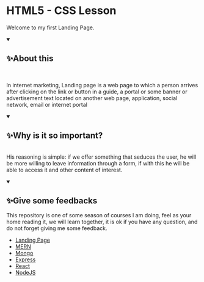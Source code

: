 # HTML5 - CSS Lesson
Welcome to my first Landing Page.

<details open="">
  <summary><h2>✨About this</h2></summary>
  <br>
<p dir="auto"> 
    In internet marketing, Landing page is a web page to which a person
    arrives after clicking on the link or button in a guide, a portal or some banner or advertisement
    text located on another web page, application, social network, email or internet portal
</p>
</details>


<details open="">
  <summary><h2>✨Why is it so important?</h2></summary>
<p dir="auto">
  </br>
  His reasoning is simple: if we offer something that seduces the user, 
  he will be more willing to leave information through a form, 
  if with this he will be able to access it and other content of interest.
</p>
</details>


<details open="">
  <summary><h2>✨Give some feedbacks</h2></summary>
<p dir="auto">
  This repository is one of some season of courses I am doing, feel as your home reading it, we will learn together, it is ok if you have any question, and do not forget giving me some feedback.
  </br>
  <ul>
    <li><a href="https://edwincruz13.github.io/LandingWeb/">Landing Page</a></li>
    <li><a href="https://github.com/EdwinCruz13/MERN">MERN</a></li>
    <li><a href="#">Mongo</a></li>
    <li><a href="#">Express</a></li>
    <li><a href="#">React</a></li>
    <li><a href="https://github.com/EdwinCruz13/NodeJS-Lesson">NodeJS</a></li>
  </ul>

</p>
</details>